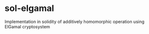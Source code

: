 # sol-elgamal
Implementation in solidity of additively homomorphic operation using ElGamal cryptosystem
